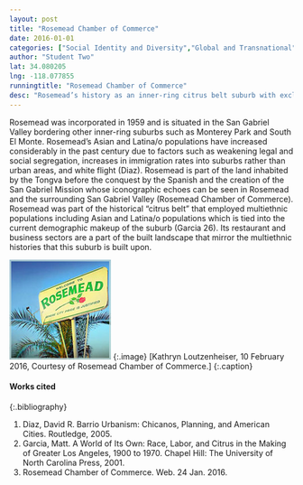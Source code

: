```yaml
---
layout: post
title: "Rosemead Chamber of Commerce"
date: 2016-01-01
categories: ["Social Identity and Diversity","Global and Transnational","Student Contribution"]
author: "Student Two"
lat: 34.080205
lng: -118.077855
runningtitle: "Rosemead Chamber of Commerce"
desc: "Rosemead’s history as an inner-ring citrus belt suburb with exclusionary racial covenants is challenged by its present multiethnic population and landscapes."
---
```

Rosemead was incorporated in 1959 and is situated in the San Gabriel Valley bordering other inner-ring suburbs such as Monterey Park and South El Monte. Rosemead’s Asian and Latina/o populations have increased considerably in the past century due to factors such as weakening legal and social segregation, increases in immigration rates into suburbs rather than urban areas, and white flight (Diaz). Rosemead is part of the land inhabited by the Tongva before the conquest by the Spanish and the creation of the San Gabriel Mission whose iconographic echoes can be seen in Rosemead and the surrounding San Gabriel Valley (Rosemead Chamber of Commerce). Rosemead was part of the historical “citrus belt” that employed multiethnic populations including Asian and Latina/o populations which is tied into the current demographic makeup of the suburb (Garcia 26). Its restaurant and business sectors are a part of the built landscape that mirror the multiethnic histories that this suburb is built upon.

![Image 1](images/Rosemead_1.jpg) 
{:.image}
[Kathryn Loutzenheiser, 10 February 2016, Courtesy of Rosemead Chamber of Commerce.] 
{:.caption}

#### Works cited
{:.bibliography}
1. Diaz, David R. Barrio Urbanism: Chicanos, Planning, and American Cities. Routledge, 2005.
2. Garcia, Matt. A World of Its Own: Race, Labor, and Citrus in the Making of Greater Los Angeles, 1900 to 1970. Chapel Hill: The University of North Carolina Press, 2001.
3. Rosemead Chamber of Commerce. Web. 24 Jan. 2016.
